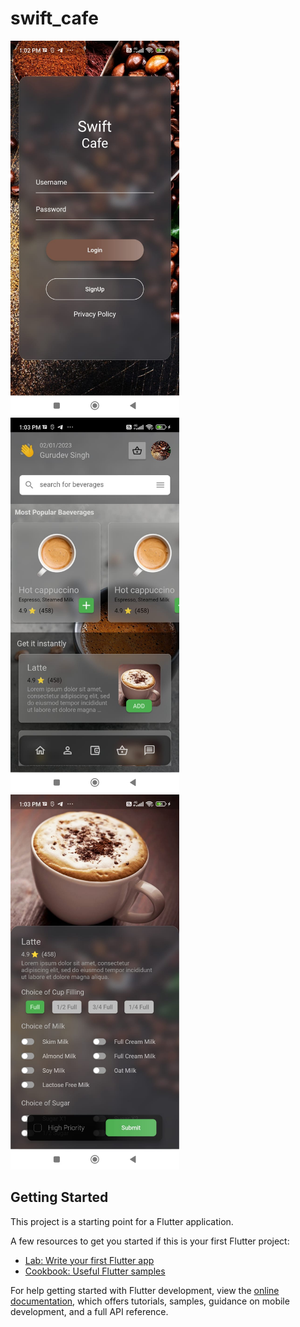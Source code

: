 # swift_cafe

<span><img src="./assets/ScreenShots/auth_screen.jpeg" height=600px></span>&nbsp;&nbsp;&nbsp;&nbsp;&nbsp;&nbsp;&nbsp;
<span><img src="./assets/ScreenShots/home_screen.jpeg" height=600px></span>&nbsp;&nbsp;&nbsp;&nbsp;&nbsp;&nbsp;&nbsp;
<span><img src="./assets/ScreenShots/product_detail_screen.jpeg" height=600px></span>
## Getting Started

This project is a starting point for a Flutter application.

A few resources to get you started if this is your first Flutter project:

- [Lab: Write your first Flutter app](https://docs.flutter.dev/get-started/codelab)
- [Cookbook: Useful Flutter samples](https://docs.flutter.dev/cookbook)

For help getting started with Flutter development, view the
[online documentation](https://docs.flutter.dev/), which offers tutorials,
samples, guidance on mobile development, and a full API reference.

